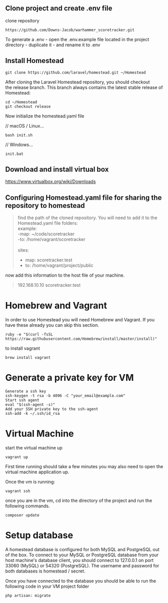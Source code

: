 ## Clone project and create .env file

clone repository 

<pre><code>https://github.com/Downs-Jacob/warhammer_scoretracker.git</pre></code>

To generate a .env - open the .env.example file located in the project directory - duplicate it - and rename it to .env

## Install Homestead
<pre><code>git clone https://github.com/laravel/homestead.git ~/Homestead</code></pre>

After cloning the Laravel Homestead repository, you should checkout the release branch. This branch always contains the latest stable release of Homestead:

<pre><code>cd ~/Homestead
git checkout release</code></pre>

Now initialize the homestead.yaml file 

// macOS / Linux...
<pre><code>bash init.sh</pre></code>

// Windows...
<pre><code>init.bat</pre></code>

## Download and install virtual box

https://www.virtualbox.org/wiki/Downloads



## Configuring Homestead.yaml file for sharing the repository to homestead

>find the path of the cloned repository. You will need to add it to the Homestead.yaml file
>folders:<br>
>      example:<br>
>        -map: ~/code/scoretracker<br>
>        -to: /home/vagrant/scoretracker<br>
><br>
>sites:
>    - map: scoretracker.test<br>
>    - to: /home/vagrant/project/public

now add this information to the host file of your machine.

>192.168.10.10 scoretracker.test

# Homebrew and Vagrant
In order to use Homestead you will need Homebrew and Vagrant. If you have these already you can skip this section.

<pre><code>ruby -e "$(curl -fsSL https://raw.githubusercontent.com/Homebrew/install/master/install)"</pre></code>

to install vagrant
<pre><code>brew install vagrant</pre></code>

# Generate a private key for VM

<pre><code>Generate a ssh key 
ssh-keygen -t rsa -b 4096 -C "your_email@example.com"
Start ssh agent 
eval "$(ssh-agent -s)"
Add your SSH private key to the ssh-agent 
ssh-add -k ~/.ssh/id_rsa
</pre></code>

# Virtual Machine 
start the virtual machine up
<pre><code>vagrant up</pre></code>

First time running should take a few minutes you may also need to open the virtual machine application up. 

Once the vm is running: 

<pre><code>vagrant ssh</pre></code>

once you are in the vm, cd into the directory of the project and run the following commands. 

<pre><code>composer update</pre></code>

# Setup database 

A homestead database is configured for both MySQL and PostgreSQL out of the box. To connect to your MySQL or PostgreSQL database from your host machine's database client, you should connect to 127.0.0.1 on port 33060 (MySQL) or 54320 (PostgreSQL). The username and password for both databases is homestead / secret.

Once you have connected to the database you should be able to run the following code in your VM project folder
<pre><code>php artisan: migrate</pre></code>


